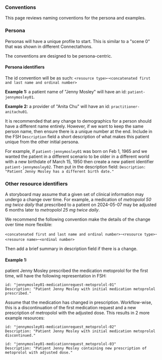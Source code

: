 
### Conventions

This page reviews naming conventions for the persona and examples.


### Persona

Personas will have a unique profile to start. This is similar to a "scene 0" that was shown in different Connectathons.

The conventions are designed to be persona-centric. 

#### Persona identifiers

The id convention will be as such:
`<resource type>`-`<concatenated first and last name and ordinal number>`

**Example 1:** a patient name of "Jenny Mosley" will have an id:
`patient-jennymosley01`.

**Example 2:** a provider of "Anita Chu" will have an id:
`practitioner-anitachu01`.

It is recommended that any change to demographics for a person should have a different name entirely. However, if we want to keep the same person name, then ensure there is a unique number at the end. Include in the FSH `Description` field a short description of what makes this patient unique from the other initial persona.

For example, if `patient-jennymosley01` was born on Feb 1, 1965 and we wanted the patient in a different scenario to be older in a different world with a new birthdate of March 15, 1950 then create a new patient identifier `patient-jennymosley02`. Then put in the description field:
`Description: "Patient Jenny Mosley has a different birth date."`

### Other resource identifiers

A storyboard may assume that a given set of clinical information may undergo a change over time. For example, a medication of *metropolol 50 mg twice daily* that prescribed to a patient on 2024-05-07 may be adjusted 6 months later to *metropolol 25 mg twice daily*. 

We recommend the following convention make the details of the change over time more flexible:

`<concatenated first and last name and ordinal number>`-`<resource type>`-`<resource name>`-`<ordinal number>`

Then add a brief summary in description field if there is a change.

#### Example 1:
patient Jenny Mosley prescribed the medication metoprolol for the first time, will have the following representation in FSH:

```
id: "jennymosley01-medicationrequest-metoprolol-01"
Description: "Patient Jenny Mosley with initial medication metoprolol prescribed."
```

Assume that the medication has changed in prescription. Workflow-wise, this is a discontinuation of the first medication request and a new prescription of metropolol with the adjusted dose.
This results in 2 more example resources:

```
id: "jennymosley01-medicationrequest_metoprolol-02"
Description: "Patient Jenny Mosley with initial medication metoprolol discontinued."
```
```
id: "jennymosley01-medicationrequest_metoprolol-03"
Description: "Patient Jenny Mosley containing new prescription of metoprolol with adjusted dose."
```

